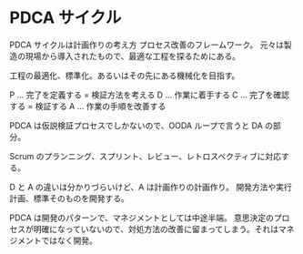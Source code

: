 # PDCA サイクル

PDCA サイクルは計画作りの考え方
プロセス改善のフレームワーク。
元々は製造の現場から導入されたもので、最適な工程を探るためにある。

工程の最適化、標準化。あるいはその先にある機械化を目指す。

P ... 完了を定義する = 検証方法を考える
D ... 作業に着手する
C ... 完了を確認する = 検証する
A ... 作業の手順を改善する

PDCA は仮説検証プロセスでしかないので、OODA ループで言うと DA の部分。

Scrum のプランニング、スプリント、レビュー、レトロスペクティブに対応する。

D と A の違いは分かりづらいけど、A は計画作りの計画作り。
開発方法や実行計画、標準そのものを開発する。

PDCA は開発のパターンで、マネジメントとしては中途半端。
意思決定のプロセスが明確になっていないので、対処方法の改善に留まってしまう。それはマネジメントではなく開発。
